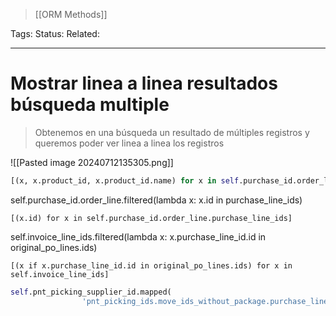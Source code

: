 
> [[ORM Methods]]

Tags: 
Status: 
Related: 

___

# Mostrar linea a linea resultados búsqueda multiple

> Obtenemos en una búsqueda un resultado de múltiples registros y queremos poder ver linea a linea los registros

![[Pasted image 20240712135305.png]]

```python
[(x, x.product_id, x.product_id.name) for x in self.purchase_id.order_line if x.comment_ids]
```

self.purchase_id.order_line.filtered(lambda x: x.id in purchase_line_ids)
```
[(x.id) for x in self.purchase_id.order_line.purchase_line_ids]
```

self.invoice_line_ids.filtered(lambda x: x.purchase_line_id.id in original_po_lines.ids)
```
[(x if x.purchase_line_id.id in original_po_lines.ids) for x in self.invoice_line_ids]
```

```python
self.pnt_picking_supplier_id.mapped(  
                'pnt_picking_ids.move_ids_without_package.purchase_line_id').ids
```
